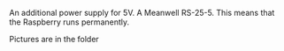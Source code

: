 An additional power supply for 5V.
A Meanwell RS-25-5. 
This means that the Raspberry runs permanently.

Pictures are in the folder
